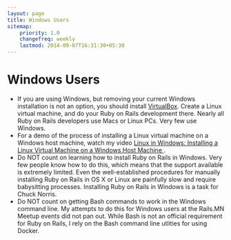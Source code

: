 ```yaml
---
layout: page
title: Windows Users
sitemap:
    priority: 1.0
    changefreq: weekly
    lastmod: 2014-09-07T16:31:30+05:30
---
```


# Windows Users

* If you are using Windows, but removing your current Windows installation is not an option, you should install [VirtualBox](https://www.virtualbox.org/).  Create a Linux virtual machine, and do your Ruby on Rails development there.  Nearly all Ruby on Rails developers use Macs or Linux PCs.  Very few use Windows.
* For a demo of the process of installing a Linux virtual machine on a Windows host machine, watch my video [Linux in Windows: Installing a Linux Virtual Machine on a Windows Host Machine ](https://www.youtube.com/watch?v=BCIFtLa9yJk).
* Do NOT count on learning how to install Ruby on Rails in Windows.  Very few people know how to do this, which means that the support available is extremely limited.  Even the well-established procedures for manually installing Ruby on Rails in OS X or Linux are painfully slow and require babysitting processes.  Installing Ruby on Rails in Windows is a task for Chuck Norris.
* Do NOT count on getting Bash commands to work in the Windows command line.  My attempts to do this for Windows users at the Rails.MN Meetup events did not pan out.  While Bash is not an official requirement for Ruby on Rails, I rely on the Bash command line utlities for using Docker.
